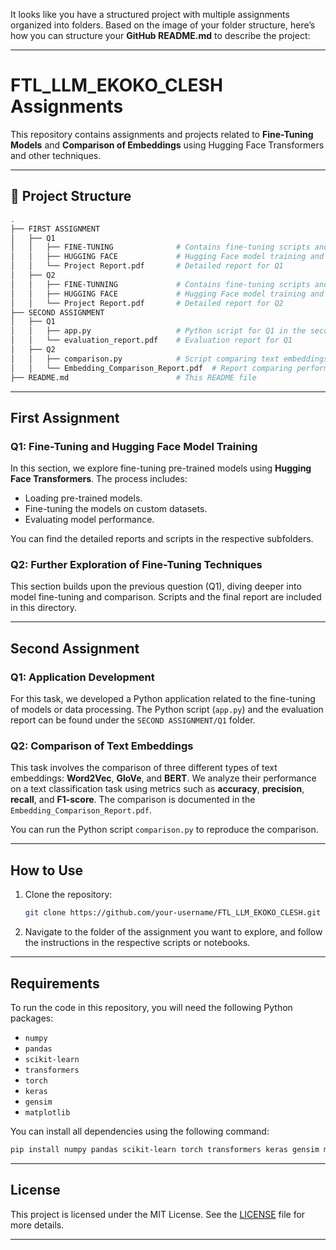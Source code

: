 It looks like you have a structured project with multiple assignments organized into folders. Based on the image of your folder structure, here’s how you can structure your **GitHub README.md** to describe the project:

---

# FTL_LLM_EKOKO_CLESH Assignments

This repository contains assignments and projects related to **Fine-Tuning Models** and **Comparison of Embeddings** using Hugging Face Transformers and other techniques.

---

## 📁 Project Structure

```bash
.
├── FIRST ASSIGNMENT
│   ├── Q1
│   │   ├── FINE-TUNING              # Contains fine-tuning scripts and notebooks
│   │   ├── HUGGING FACE             # Hugging Face model training and evaluation scripts
│   │   └── Project Report.pdf       # Detailed report for Q1
│   ├── Q2
│   │   ├── FINE-TUNNING             # Contains fine-tuning scripts and notebooks for Q2
│   │   ├── HUGGING FACE             # Hugging Face model training and evaluation scripts for Q2
│   │   └── Project Report.pdf       # Detailed report for Q2
├── SECOND ASSIGNMENT
│   ├── Q1
│   │   ├── app.py                   # Python script for Q1 in the second assignment
│   │   └── evaluation_report.pdf    # Evaluation report for Q1
│   ├── Q2
│   │   ├── comparison.py            # Script comparing text embeddings for Q2 in the second assignment
│   │   └── Embedding_Comparison_Report.pdf  # Report comparing performance of different embeddings
├── README.md                        # This README file
```

---

## First Assignment

### Q1: Fine-Tuning and Hugging Face Model Training

In this section, we explore fine-tuning pre-trained models using **Hugging Face Transformers**. The process includes:
- Loading pre-trained models.
- Fine-tuning the models on custom datasets.
- Evaluating model performance.

You can find the detailed reports and scripts in the respective subfolders.

### Q2: Further Exploration of Fine-Tuning Techniques

This section builds upon the previous question (Q1), diving deeper into model fine-tuning and comparison. Scripts and the final report are included in this directory.

---

## Second Assignment

### Q1: Application Development

For this task, we developed a Python application related to the fine-tuning of models or data processing. The Python script (`app.py`) and the evaluation report can be found under the `SECOND ASSIGNMENT/Q1` folder.

### Q2: Comparison of Text Embeddings

This task involves the comparison of three different types of text embeddings: **Word2Vec**, **GloVe**, and **BERT**. We analyze their performance on a text classification task using metrics such as **accuracy**, **precision**, **recall**, and **F1-score**. The comparison is documented in the `Embedding_Comparison_Report.pdf`.

You can run the Python script `comparison.py` to reproduce the comparison.

---

## How to Use

1. Clone the repository:
   ```bash
   git clone https://github.com/your-username/FTL_LLM_EKOKO_CLESH.git
   ```

2. Navigate to the folder of the assignment you want to explore, and follow the instructions in the respective scripts or notebooks.

---

## Requirements

To run the code in this repository, you will need the following Python packages:

- `numpy`
- `pandas`
- `scikit-learn`
- `transformers`
- `torch`
- `keras`
- `gensim`
- `matplotlib`

You can install all dependencies using the following command:

```bash
pip install numpy pandas scikit-learn torch transformers keras gensim matplotlib
```

---

## License

This project is licensed under the MIT License. See the [LICENSE](LICENSE) file for more details.

---